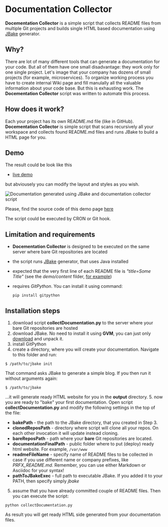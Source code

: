 # Documentation Collector

**Docementation Collector** is a simple script that collects README files from multiple Git projects and builds single HTML based documentation using [JBake](http://www.jbake.org) generator.

## Why?

There are lot of many different tools that can generate a documentation for your code. But all of them have one small disadvantage: they work only for one single project. Let's image that your company has dozens of small projects (for example, microservices). To organize working process you have to create internal Wiki page and fill manulally all the valuable information about your code base. But this is exhausting work. The **Docementation Collector** script was written to automate this process.

## How does it work?

Each your project has its own README.md file (like in GitHub). **Docementation Collector** is simple script that scans recursively all your workspace and collects found README.md files and runs JBake to build a HTML page for you.

## Demo
The result could be look like this

 * [live demo](http://w32blaster.github.io/documentation-collector/)
 
but abviousely you can modify the layout and styles as you wish.

![Documentation generated using JBake and documentation collector script](http://w32blaster.github.io/documentation-collector/smart-commits.png)

Please, find the source code of this demo page [here](https://github.com/w32blaster/documentation-collector/tree/master/demo)

The script could be executed by CRON or Git hook.

## Limitation and requirements

* **Docementation Collector** is designed to be executed on the same server where bare Git repositories are located
* the script runs [JBake](http://www.jbake.org) generator, that uses Java installed
* expected that the very first line of each README file is _"title=Some Title"_ (see the _demo/content_ filder, [for example](https://raw.githubusercontent.com/w32blaster/documentation-collector/master/demo/content/Project_Three.md))
* requires *GitPython*. You can install it using command:

     ```
     pip install gitpython
     ```
     
## Installation steps

 1. download script **collectDocumentation.py** to the server where your bare Git repositories are hosted
 2. download JBake. No need to install it using **GVM**, you can just only [download](http://jbake.org/download.html) and unpack it.
 3. install GitPython
 4. create a directory, where you will create your documentation. Navigate to this folder and run:
 
 ```
 $ /path/to/jbake init
 ```
 
 That command asks JBake to generate a simple blog. If you then run it without arguments again:
 
 ```
 $ /path/to/jbake
 ```
 
 ...it will generate ready HTML website for you in the **output** directory.
 5. now you are ready to "bake" your first documentation. Open script **collectDocumentation.py** and modify the following settings in the top of the file:
  * **bakePath** - the path to the JBake directory, that you created in Step 3.
  * **clonedReposPath** - directory where script will clone all your repos. On each other invocation it will update instead cloning.
  * **bareReposPath** - path where your **bare** Git repositories are located.
  * **documentationFinalPath** - public folder where to put (deploy) ready html website. For example, `/var/www`
  * **readmeFileName** - specify name of README files to be collected in case if you use different name or company prefixes, like *PRFX_README.md*. Remember, you can use either Markdown or Asciidoc for your syntax!
  * **pathToJBakeExec** - full path to executable JBake. If you added it to your PATH, then specify simply *jbake*
 5. assume that you have already committed couple of README files. Then you can execute the script:
 
  ```
  python collectDocumentation.py
  ```
  
As result you will get ready HTML side generated from your documentation files. 


